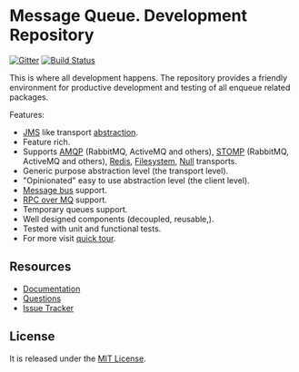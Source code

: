 # Message Queue. Development Repository

[![Gitter](https://badges.gitter.im/php-enqueue/Lobby.svg)](https://gitter.im/php-enqueue/Lobby)
[![Build Status](https://travis-ci.org/php-enqueue/enqueue-dev.png?branch=master)](https://travis-ci.org/php-enqueue/enqueue-dev)

This is where all development happens. The repository provides a friendly environment for productive development and testing of all enqueue related packages.

Features:

* [JMS](https://docs.oracle.com/javaee/7/api/javax/jms/package-summary.html) like transport [abstraction](https://github.com/php-enqueue/psr-queue).
* Feature rich.
* Supports [AMQP](docs/amqp_transport.md) (RabbitMQ, ActiveMQ and others), [STOMP](docs/stomp_transport.md) (RabbitMQ, ActiveMQ and others), [Redis](docs/redis_transport.md), [Filesystem](docs/filesystem_transport.md), [Null](docs/null_transport.md) transports.
* Generic purpose abstraction level (the transport level).
* "Opinionated" easy to use abstraction level (the client level).
* [Message bus](http://www.enterpriseintegrationpatterns.com/patterns/messaging/MessageBus.html) support.
* [RPC over MQ](https://www.rabbitmq.com/tutorials/tutorial-one-php.html) support.
* Temporary queues support.
* Well designed components (decoupled, reusable,).
* Tested with unit and functional tests.
* For more visit [quick tour](docs/quick_tour.md).

## Resources

* [Documentation](https://github.com/php-enqueue/enqueue-dev/blob/master/docs/index.md)
* [Questions](https://gitter.im/php-enqueue/Lobby)
* [Issue Tracker](https://github.com/php-enqueue/enqueue-dev/issues)

## License

It is released under the [MIT License](LICENSE).
